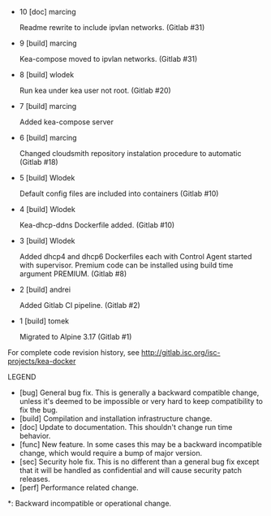 * 10 [doc] marcing

    Readme rewrite to include ipvlan networks.
    (Gitlab #31)

* 9 [build] marcing

    Kea-compose moved to ipvlan networks.
    (Gitlab #31)

* 8 [build] wlodek

    Run kea under kea user not root.
    (Gitlab #20)

* 7 [build] marcing

    Added kea-compose server

* 6 [build] marcing

    Changed cloudsmith repository instalation procedure to automatic
    (Gitlab #18)

* 5 [build] Wlodek

    Default config files are included into containers
    (Gitlab #10)

* 4 [build] Wlodek

    Kea-dhcp-ddns Dockerfile added.
    (Gitlab #10)

* 3 [build] Wlodek

    Added dhcp4 and dhcp6 Dockerfiles each with Control
    Agent started with supervisor. Premium code can be installed
    using build time argument PREMIUM.
    (Gitlab #8)

* 2 [build] andrei

    Added Gitlab CI pipeline.
    (Gitlab #2)

* 1 [build] tomek

    Migrated to Alpine 3.17
    (Gitlab #1)

For complete code revision history, see
    http://gitlab.isc.org/isc-projects/kea-docker

LEGEND
* [bug]   General bug fix.  This is generally a backward compatible change,
          unless it's deemed to be impossible or very hard to keep
          compatibility to fix the bug.
* [build] Compilation and installation infrastructure change.
* [doc]   Update to documentation. This shouldn't change run time behavior.
* [func]  New feature.  In some cases this may be a backward incompatible
          change, which would require a bump of major version.
* [sec]   Security hole fix. This is no different than a general bug
          fix except that it will be handled as confidential and will cause
          security patch releases.
* [perf]  Performance related change.

*: Backward incompatible or operational change.
